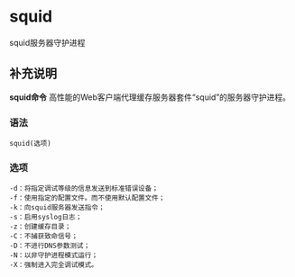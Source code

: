 squid
===

squid服务器守护进程

## 补充说明

**squid命令** 高性能的Web客户端代理缓存服务器套件“squid”的服务器守护进程。

### 语法  

```
squid(选项)
```

### 选项  

```
-d：将指定调试等级的信息发送到标准错误设备；
-f：使用指定的配置文件。而不使用默认配置文件；
-k：向squid服务器发送指令；
-s：启用syslog日志；
-z：创建缓存目录；
-C：不捕获致命信号；
-D：不进行DNS参数测试；
-N：以非守护进程模式运行；
-X：强制进入完全调试模式。
```


<!-- Linux命令行搜索引擎：https://jaywcjlove.github.io/linux-command/ -->